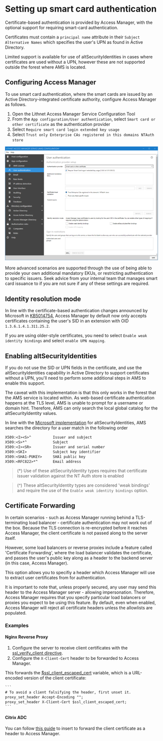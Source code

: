 # Setting up smart card authentication

Certificate-based authentication is provided by Access Manager, with the optional support for requiring smart-card authentication.

Certificates must contain a `principal name` attribute in their `Subject Alternative Names` which specifies the user's UPN as found in Active Directory.

Limited support is available for use of altSecurityIdentities in cases where certificates are used without a UPN, however these are not supported outside the forest where AMS is located.

## Configuring Access Manager

To use smart card authentication, where the smart cards are issued by an Active Directory-integrated certificate authority, configure Access Manager as follows.

1. Open the Lithnet Access Manager Service Configuration Tool
2. From the `App configuration/User authentication`, select `Smart card or other certificate` as the authentication provider
3. Select `Require smart card login extended key usage`
4. Select `Trust only Enterprise CAs registered in this domains NTAuth store`

![authentication\_smart card](../../images/ui-page-authentication-smartcard.png)

More advanced scenarios are supported through the use of being able to provide your own additional mandatory EKUs, or restricting authentication to specific issuers. Seek advice from your internal team that manages smart card issuance to if you are not sure if any of these settings are required.

## Identity resolution mode
In line with the certificate-based authentication changes announced by Microsoft in [KB5014754](https://support.microsoft.com/en-us/topic/kb5014754-certificate-based-authentication-changes-on-windows-domain-controllers-ad2c23b0-15d8-4340-a468-4d4f3b188f16), Access Manager by default now only accepts certificates containing the user's SID in an extension with OID `1.3.6.1.4.1.311.25.2`.

If you are using older-style certificates, you need to select `Enable weak identity bindings` and select `enable UPN mapping`.

## Enabling altSecurityIdentities

If you do not use the SID or UPN fields in the certificate, and use the altSecurityIdentities capability in Active Directory to support certificates without a UPN, you'll need to perform some additional steps in AMS to enable this support.

The caveat with this implementation is that this only works in the forest that the AMS service is located within. As web-based certificate authentication happens at the TLS level, AMS is unable to prompt for a username or domain hint. Therefore, AMS can only search the local global catalog for the altSecurityIdentity values.

In line with the [Microsoft implementation](https://docs.microsoft.com/en-us/windows/security/identity-protection/smart-cards/smart-card-certificate-requirements-and-enumeration) for altSecurityIdentities, AMS searches the directory for a user match in the following order

```
X509:<I><S>^          Issuer and subject
X509:<S>*^            Subject
X509:<I><SR>          Issuer and serial number
X509:<SKI>            Subject key identifier
X509:<SHA1-PUKEY>     SHA1 public key
X509:<RFC822>*^       Email address 
```

> (\*) Use of these altSecurityIdentity types requires that certificate issuer validation against the NT Auth store is enabled

> (^) These altSecurityIdentity types are considered 'weak bindings' and require the use of the `Enable weak identity bindings` option.

## Certificate Forwarding

In certain scenarios - such as Access Manager running behind a TLS-terminating load balancer - certificate authentication may not work out of the box. Because the TLS connection is re-encrypted before it reaches Access Manager, the client certificate is not passed along to the server itself.

However, some load balancers or reverse proxies include a feature called 'Certificate Forwarding', where the load balancer validates the certificate, and passes the user's public key along as a header to the backend server (in this case, Access Manager).

This option allows you to specifiy a header which Access Manager will use to extract user certificates from for authentication.

It is important to note that, unless properly secured, any user may send this header to the Access Manager server - allowing impersonation. Therefore, Access Manager requires that you specify particular load balancers or proxies you expect to be using this feature. By default, even when enabled, Access Manager will reject all certificate headers unless the allowlists are populated.

### Examples

#### Nginx Reverse Proxy

1. Configure the server to receive client certificates with the [ssl_verify_client directive](https://nginx.org/en/docs/http/ngx_http_ssl_module.html#ssl_verify_client).
2. Configure the `X-Client-Cert` header to be forwarded to Access Manager.

This forwards the [$ssl_client_escaped_cert](https://nginx.org/en/docs/http/ngx_http_ssl_module.html#var_ssl_client_escaped_cert) variable, which is a URL-encoded version of the client certificate:

    ```
    # To avoid a client falsifying the header, first unset it.
    proxy_set_header Accept-Encoding "";
    proxy_set_header X-Client-Cert $ssl_client_escaped_cert;
    ```

####  Citrix ADC

You can follow [this guide](https://support.citrix.com/article/CTX217167/how-to-pass-client-certificate-to-backend-applications-that-requires-client-certificate-for-user-authentication-sslbridge) to insert to forward the client certificate as a header to Access Manager.